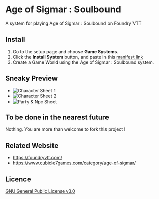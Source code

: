 # Age of Sigmar : Soulbound
A system for playing Age of Sigmar : Soulbound on Foundry VTT

## Install
1. Go to the setup page and choose **Game Systems**.
2. Click the **Install System** button, and paste in this [manifest link](https://github.com/Perfectro/Age-of-Sigmar-Soulbound-FoundryVTT/raw/master/system.json)
3. Create a Game World using the Age of Sigmar : Soulbound system.

## Sneaky Preview
- ![Character Sheet 1](https://github.com/Perfectro/Age-of-Sigmar-Soulbound-FoundryVTT/blob/master/asset/character-sheet-1.jpg?raw=true)
- ![Character Sheet 2](https://github.com/Perfectro/Age-of-Sigmar-Soulbound-FoundryVTT/blob/master/asset/character-sheet-2.jpg?raw=true)
- ![Party & Npc Sheet](https://github.com/Perfectro/Age-of-Sigmar-Soulbound-FoundryVTT/blob/master/asset/party-npc-sheet.jpg?raw=true)

## To be done in the nearest future
Nothing. You are more than welcome to fork this project !

## Related Website
- https://foundryvtt.com/
- https://www.cubicle7games.com/category/age-of-sigmar/

## Licence
[GNU General Public License v3.0](https://choosealicense.com/licenses/gpl-3.0/)